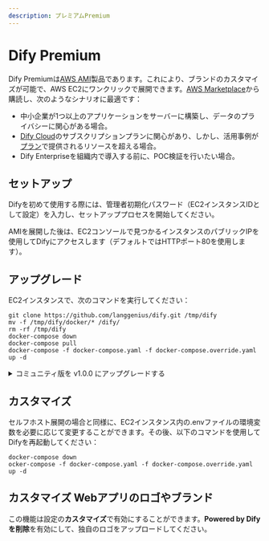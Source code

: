 ```yaml
---
description: プレミアムPremium
---
```


# Dify Premium

Dify Premiumは[AWS AMI](https://docs.aws.amazon.com/ja_jp/AWSEC2/latest/UserGuide/ec2-instances-and-amis.html)製品であります。これにより、ブランドのカスタマイズが可能で、AWS EC2にワンクリックで展開できます。[AWS Marketplace](https://aws.amazon.com/marketplace/pp/prodview-t22mebxzwjhu6)から購読し、次のようなシナリオに最適です：

* 中小企業が1つ以上のアプリケーションをサーバーに構築し、データのプライバシーに関心がある場合。
* [Dify Cloud](https://docs.dify.ai/v/ja-jp/getting-started/cloud)のサブスクリプションプランに関心があり、しかし、活用事例が[プラン](https://dify.ai/pricing)で提供されるリソースを超える場合。
* Dify Enterpriseを組織内で導入する前に、POC検証を行いたい場合。

## セットアップ

Difyを初めて使用する際には、管理者初期化パスワード（EC2インスタンスIDとして設定）を入力し、セットアッププロセスを開始してください。

AMIを展開した後は、EC2コンソールで見つかるインスタンスのパブリックIPを使用してDifyにアクセスします（デフォルトではHTTPポート80を使用します）。

## アップグレード

EC2インスタンスで、次のコマンドを実行してください：

```
git clone https://github.com/langgenius/dify.git /tmp/dify
mv -f /tmp/dify/docker/* /dify/
rm -rf /tmp/dify
docker-compose down
docker-compose pull
docker-compose -f docker-compose.yaml -f docker-compose.override.yaml up -d
```

<details>

<summary>コミュニティ版を v1.0.0 にアップグレードする</summary>

アップグレードは以下の手順で行います：

1. データのバックアップ
2. プラグインの移行
3. メインプロジェクトのアップグレード

#### 1. データのバックアップ

1.1 `cd` コマンドで Dify プロジェクトのパスに移動し、バックアップ用のブランチを作成します。

1.2 次のコマンドを実行して、docker-compose YAML ファイルをバックアップします（オプション）。

```bash
cd docker
cp docker-compose.yaml docker-compose.yaml.$(date +%s).bak
```

1.3 サービスを停止するために以下のコマンドを実行し、Docker ディレクトリでデータバックアップを作成します。

```bash
docker compose down
tar -cvf volumes-$(date +%s).tgz volumes
```

#### 2. バージョンアップ

`v1.0.0` は Docker Compose を使用してデプロイできます。`cd` コマンドで Dify プロジェクトのパスに移動し、以下のコマンドで Dify のバージョンをアップグレードします：

```bash
git checkout 1.0.0 # 1.0.0 ブランチに切り替える
cd docker
docker compose -f docker-compose.yaml up -d
```

#### 3. ツールの移行をプラグインに変換

このステップでは、以前のコミュニティ版で使用していたツールやモデルプロバイダを自動的にデータ移行し、新しいバージョンのプラグイン環境にインストールします。

1. `docker ps` コマンドを実行して、docker-api コンテナの ID を確認します。

例：

```bash
docker ps
CONTAINER ID   IMAGE                                       COMMAND                  CREATED       STATUS                 PORTS                                                                                                                             NAMES
417241cd****   nginx:latest                                "sh -c 'cp /docker-e…"   3 hours ago   Up 3 hours             0.0.0.0:80->80/tcp, :::80->80/tcp, 0.0.0.0:443->443/tcp, :::443->443/tcp                                                          docker-nginx-1
f84aa773****   langgenius/dify-api:1.0.0                   "/bin/bash /entrypoi…"   3 hours ago   Up 3 hours             5001/tcp                                                                                                                          docker-worker-1
a3cb19c2****   langgenius/dify-api:1.0.0                   "/bin/bash /entrypoi…"   3 hours ago   Up 3 hours             5001/tcp                                                                                                                          docker-api-1
```

`docker exec -it a3cb19c2**** bash` コマンドを実行してコンテナのターミナルにアクセスし、以下を実行します：

```bash
poetry run flask extract-plugins --workers=20
```

> エラーが発生した場合は、サーバーに `poetry` 環境をインストールしてから実行してください。コマンド実行後、端末に入力待機のプロンプトが表示された場合は「Enter」を押して入力をスキップします。

このコマンドは、現在の環境で使用しているすべてのモデルとツールを抽出します。workers パラメータは並行プロセス数を決定し、必要に応じて調整できます。コマンドが終了すると、結果が保存される `plugins.jsonl` ファイルが生成されます。このファイルには、現在の Dify インスタンス内のすべてのワークスペースのプラグイン情報が含まれます。

インターネット接続が正常で、`https://marketplace.dify.ai` にアクセスできることを確認してください。`docker-api-1` コンテナ内で以下のコマンドを実行します：

```bash
poetry run flask install-plugins --workers=2
```

このコマンドは、最新のコミュニティ版に必要なすべてのプラグインをダウンロードしてインストールします。ターミナルに `Install plugins completed.` と表示されたら、移行は完了です。

</details>

## カスタマイズ

セルフホスト展開の場合と同様に、EC2インスタンス内の.envファイルの環境変数を必要に応じて変更することができます。その後、以下のコマンドを使用してDifyを再起動してください：

```
docker-compose down
ocker-compose -f docker-compose.yaml -f docker-compose.override.yaml up -d
```

## カスタマイズ Webアプリのロゴやブランド

この機能は設定の**カスタマイズ**で有効にすることができます。**Powered by Difyを削除**を有効にして、独自のロゴをアップロードしてください。

